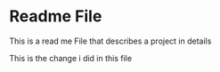 # Readme File

This is a read me File that describes a project in details

This is the change i did in this file
